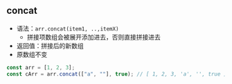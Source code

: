 ## concat

- 语法：`arr.concat(item1, ..,itemX)`
  - 拼接项数组会被展开添加进去，否则直接拼接进去
- 返回值：拼接后的新数组
- 原数组不变

```js
const arr = [1, 2, 3];
const cArr = arr.concat(["a", ""], true); // [ 1, 2, 3, 'a', '', true ]
```
